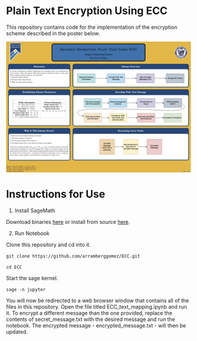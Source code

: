 # Plain Text Encryption Using ECC

This repository contains code for the implementation of the encryption scheme described in the poster below.

![Symposium Poster](EEC_Spring_2022.jpg)

# Instructions for Use

1. Install SageMath

Download binaries [here](https://www.sagemath.org/download.html) or install from source [here](https://doc.sagemath.org/html/en/installation/index.html).

2. Run Notebook

Clone this repository and cd into it.
```
git clone https://github.com/arramberggomez/ECC.git
```
```
cd ECC
```
Start the sage kernel.
```
sage -n jupyter
```
You will now be redirected to a web browser window that contains all of the files in this repository.
Open the file titled ECC_text_mapping.ipynb and run it.
To encrypt a different message than the one provided, replace the contents of secret_message.txt with the desired message and run the notebook. The encrypted message - encrypted_message.txt - will then be updated.


